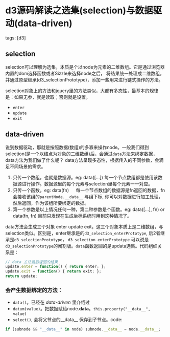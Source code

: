 # d3源码解读之选集(selection)与数据驱动(data-driven)
tags: [d3]



## selection
selection可以理解为选集，本质是个以node为元素的二维数组。它是通过浏览器内置的dom选择函数或者Sizzle来选择node之后，
将结果统一处理成二维数组，并通过原型继承(d3_selectionPrototype)，添加一些用来进行链式操作的方法。

selection对象上的方法和jquery里的方法类似，大都有多态性，最基本的规律是：如果无参，就是读取；否则就是设置。

- `enter`
- `update`
- `exit`

## data-driven
说到数据驱动，那就是按照数据(数组)的多寡来操作node。一般我们得到selection(是一个以结点为对象的二维数组)后，会通过`data`方法来绑定数据，data方法为我们做了什么呢？
data方法呈现多态性，根据传入的不同参数，会满足不同场景的需求。

1. 只传一个数组，也就是数据源。eg: data([...])
   每一个节点数组都是使用该数据源进行操作。数据源里的每个元素与selection里每个元素一一对应。
2. 只传一个函数。eg: data(fn)
　 每一个节点数组的数据源是fn返回的数据，fn会接收该组的`parentNode.__data__` 与组下标, 你可以对数据进行加工处理，然后返回，作为该组所要绑定的数据。
3. 第一个参数是以上情况任何一种，第二种参数是个函数。eg: data([...], fn) or data(fn, fn)
   目前只发现在生成坐标系统时用到这种情况了。

data方法会生成三个对象 enter update exit，这三个对象本质上是二维数组，与selection类似。区别是，enter继承是的`d3_selection_enterPrototype`, 后2者继承是`d3_selectionPrototype`，
`d3_selection_enterPrototype` 可以说是 `d3_selectionPrototype`的阉割版。`data`函数返回的是updata选集。代码组织关系是：

```javascript
// data 方法最后返回的结果
update.enter = function() { return enter; };
update.exit = function() { return exit; };
return update;
```


### 会产生数据绑定的方法：
- `data()`。已经在 *data-driven* 里介绍过
- `datum(value)`。把数据赋给node.__data__。`this.property("__data__", value)`
- `select()`, 会将父节点的__data__ 保存到子节点。code:

```javascript
if (subnode && "__data__" in node) subnode.__data__ = node.__data__;
```
